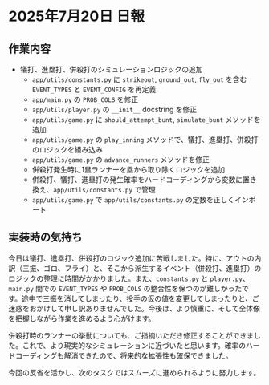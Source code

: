 # 2025年7月20日 日報

## 作業内容
- 犠打、進塁打、併殺打のシミュレーションロジックの追加
    - `app/utils/constants.py` に `strikeout`, `ground_out`, `fly_out` を含む `EVENT_TYPES` と `EVENT_CONFIG` を再定義
    - `app/main.py` の `PROB_COLS` を修正
    - `app/utils/player.py` の `__init__` docstring を修正
    - `app/utils/game.py` に `should_attempt_bunt`, `simulate_bunt` メソッドを追加
    - `app/utils/game.py` の `play_inning` メソッドで、犠打、進塁打、併殺打のロジックを組み込み
    - `app/utils/game.py` の `advance_runners` メソッドを修正
    - 併殺打発生時に1塁ランナーを塁から取り除くロジックを追加
    - 併殺打、犠打、進塁打の発生確率をハードコーディングから変数に置き換え、`app/utils/constants.py` で管理
    - `app/utils/game.py` で `app/utils/constants.py` の定数を正しくインポート

## 実装時の気持ち
今日は犠打、進塁打、併殺打のロジック追加に苦戦しました。特に、アウトの内訳（三振、ゴロ、フライ）と、そこから派生するイベント（併殺打、進塁打）のロジックの整理に時間がかかりました。また、`constants.py` と `player.py`、`main.py` 間での `EVENT_TYPES` や `PROB_COLS` の整合性を保つのが難しかったです。途中で三振を消してしまったり、投手の仮の値を変更してしまったりと、ご迷惑をおかけして申し訳ありませんでした。今後は、より慎重に、そして全体像を把握しながら作業を進めるよう心がけます。

併殺打時のランナーの挙動についても、ご指摘いただき修正することができました。これで、より現実的なシミュレーションに近づいたと思います。確率のハードコーディングも解消できたので、将来的な拡張性も確保できました。

今回の反省を活かし、次のタスクではスムーズに進められるように努力します。

